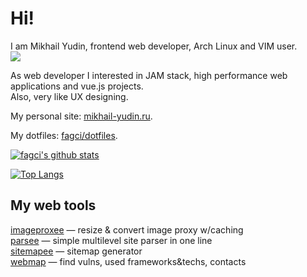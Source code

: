 # Hi!

I am Mikhail Yudin, frontend web developer, Arch Linux and VIM user.  
![](https://img.shields.io/date/1375315200?label=My%20web%20dev%20career%20starts)


As web developer I interested in JAM stack, high performance web applications and vue.js projects.  
Also, very like UX designing.

My personal site: [mikhail-yudin.ru](https://mikhail-yudin.ru).

My dotfiles: [fagci/dotfiles](https://github.com/fagci/dotfiles).

[![fagci's github stats](https://github-readme-stats.vercel.app/api?username=fagci&show_icons=true)](https://github.com/anuraghazra/github-readme-stats)

[![Top Langs](https://github-readme-stats.vercel.app/api/top-langs/?username=fagci&layout=compact)](https://github.com/anuraghazra/github-readme-stats)

## My web tools

[imageproxee](https://github.com/fagci/imageproxee) — resize & convert image proxy w/caching  
[parsee](https://github.com/fagci/parsee) — simple multilevel site parser in one line  
[sitemapee](https://github.com/fagci/sitemapee) — sitemap generator  
[webmap](https://github.com/fagci/webmap) — find vulns, used frameworks&techs, contacts
